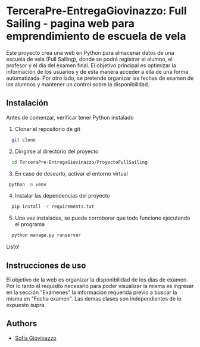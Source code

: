 # TerceraPre-EntregaGiovinazzo: Full Sailing - pagina web para emprendimiento de escuela de vela

Este proyecto crea una web en Python para almacenar datos de una escuela de vela (Full Sailing), donde se podrá registrar el alumno, el profesor y el dia del examen final. El objetivo principal es optimizar la información de los usuarios y de esta manera acceder a ella de una forma automatizada. Por otro lado, se pretende organizar las fechas de examen de los alumnos y mantener un control sobre la disponibilidad.


## Instalación

Antes de comenzar, verificar tener Python instalado

1. Clonar el repositorio de git
```bash
  git clone
```
2. Dirigirse al directorio del proyecto
```bash
  cd TerceraPre-EntregaGiovinazzo/ProyectoFullSailing
```
3. En caso de desearlo, activar el entorno virtual
 ```bash
  python -m venv
```   
4. Instalar las dependencias del proyecto
```bash
  pip install -r requirements.txt
```
5. Una vez instaladas, se puede corroborar que todo funcione ejecutando el programa
```bash
  python manage.py runserver
```
Listo!
## Instrucciones de uso

El objetivo de la web es organizar la disponibilidad de los dias de examen. Por lo tanto el requisito necesario para poder visualizar la misma es ingresar en la sección "Exámenes" la información requerida previo a buscar la misma en "Fecha examen". Las demas clases son independientes de lo expuesto supra.


## Authors

- [Sofía Giovinazzo](https://github.com/SofiaGiovinazzo/TerceraPre-EntregaGiovinazzo)

